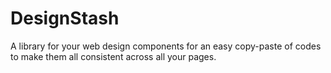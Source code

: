 # DesignStash
A library for your web design components for an easy copy-paste of codes to make them all consistent across all your pages.
